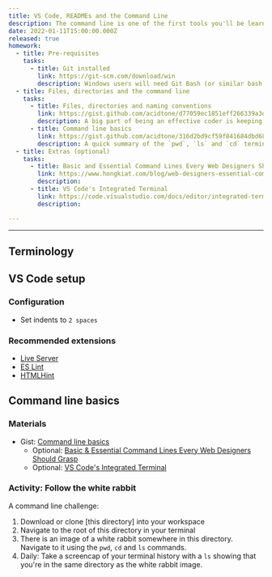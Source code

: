 ```yaml
---
title: VS Code, READMEs and the Command Line
description: The command line is one of the first tools you'll be learning as a dev. Your friends and family will think you're hacking the NSA when you're really just listing directory contents.
date: 2022-01-11T15:00:00.000Z
released: true
homework:
  - title: Pre-requisites
    tasks:
      - title: Git installed
        link: https://git-scm.com/download/win
        description: Windows users will need Git Bash (or similar bash terminal), which is installed with Git. The Command Prompt is not recommended. Mac and Unix use bash terminals by default.
  - title: Files, directories and the command line
    tasks:
      - title: Files, directories and naming conventions
        link: https://gist.github.com/acidtone/d77059ec1851eff266339a3df70f6984
        description: A big part of being an effective coder is keeping your development workspace tidy. Following good conventions is a great start towards that goal.
      - title: Command line basics
        link: https://gist.github.com/acidtone/316d2bd9cf59f841684dbd68ffc3ee95
        description: A quick summary of the `pwd`, `ls` and `cd` terminal commands.
  - title: Extras (optional)
    tasks:
      - title: Basic and Essential Command Lines Every Web Designers Should Grasp
        link: https://www.hongkiat.com/blog/web-designers-essential-command-lines/
        description: 
      - title: VS Code's Integrated Terminal
        link: https://code.visualstudio.com/docs/editor/integrated-terminal
        description: 

---
```



<homeWork :home-work="homework">
</homeWork>

---

## Terminology


## VS Code setup
### Configuration
- Set indents to `2 spaces`
### Recommended extensions
- [Live Server](https://marketplace.visualstudio.com/items?itemName=ritwickdey.LiveServer)
- [ES Lint](https://marketplace.visualstudio.com/items?itemName=dbaeumer.vscode-eslint)
- [HTMLHint](https://marketplace.visualstudio.com/items?itemName=mkaufman.HTMLHint)

## Command line basics
### Materials
- Gist: [Command line basics](https://gist.github.com/acidtone/316d2bd9cf59f841684dbd68ffc3ee95)
    - Optional: [Basic & Essential Command Lines Every Web Designers Should Grasp](https://www.hongkiat.com/blog/web-designers-essential-command-lines/)
    - Optional: [VS Code's Integrated Terminal](https://code.visualstudio.com/docs/editor/integrated-terminal)

### Activity: Follow the white rabbit
A command line challenge:
1. Download or clone [this directory] into your workspace
2. Navigate to the root of this directory in your terminal
3. There is an image of a white rabbit somewhere in this directory. Navigate to it using the `pwd`, `cd` and `ls` commands.
4. Daily: Take a screencap of your terminal history with a `ls` showing that you're in the same directory as the white rabbit image.